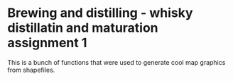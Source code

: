 # Brewing and distilling - whisky distillatin and maturation assignment 1

This is a bunch of functions that were used to generate cool map graphics from shapefiles.